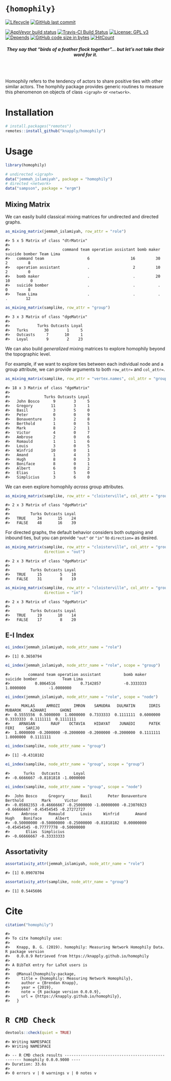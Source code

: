 
<!-- README.Rmd generates README.md. -->

# `{homophily}`

<!-- badges: start -->

[![Lifecycle](https://img.shields.io/badge/lifecycle-experimental-orange.svg)](https://www.tidyverse.org/lifecycle/#experimental)
[![GitHub last
commit](https://img.shields.io/github/last-commit/knapply/homophily.svg)](https://github.com/knapply/homophily/commits/master)
<!-- [![Codecov test coverage](https://codecov.io/gh/knapply/homophily/branch/master/graph/badge.svg)](https://codecov.io/gh/knapply/homophily?branch=master) -->
[![AppVeyor build
status](https://ci.appveyor.com/api/projects/status/github/knapply/homophily?branch=master&svg=true)](https://ci.appveyor.com/project/knapply/homophily)
[![Travis-CI Build
Status](https://travis-ci.org/knapply/homophily.svg?branch=master)](https://travis-ci.org/knapply/homophily)
[![License: GPL
v3](https://img.shields.io/badge/License-GPLv3-blue.svg)](https://www.gnu.org/licenses/gpl-3.0)
[![Depends](https://img.shields.io/badge/Depends-GNU_R%3E=3.6-blue.svg)](https://www.r-project.org/)
[![GitHub code size in
bytes](https://img.shields.io/github/languages/code-size/knapply/homophily.svg)](https://github.com/knapply/homophily)
[![HitCount](http://hits.dwyl.io/knapply/homophily.svg)](http://hits.dwyl.io/knapply/homophily)
<!-- badges: end -->

<center>

<h4>

<i> They say that “birds of a feather flock together”… but let’s not
take their word for it. </i>

</h4>

</center>

<br><br>

Homophily refers to the tendency of actors to share positive ties with
other similar actors. The homphily package provides generic routines to
measure this phenomenon on objects of class `<igraph>` or `<network>`.

# Installation

``` r
# install.packages("remotes")
remotes::install_github("knapply/homophily")
```

# Usage

``` r
library(homophily)
```

``` r
# undirected <igraph>
data("jemmah_islamiyah", package = "homophily")
# directed <network>
data("sampson", package = "ergm")
```

## Mixing Matrix

We can easily build classical mixing matrices for undirected and
directed graphs.

``` r
as_mixing_matrix(jemmah_islamiyah, row_attr = "role")
```

    #> 5 x 5 Matrix of class "dtrMatrix"
    #>                      
    #>                       command team operation assistant bomb maker suicide bomber Team Lima
    #>   command team                   6                  16         30              2         8
    #>   operation assistant            .                   2         10              2         0
    #>   bomb maker                     .                   .         20             10         0
    #>   suicide bomber                 .                   .          .              0         8
    #>   Team Lima                      .                   .          .              .        12

``` r
as_mixing_matrix(samplike, row_attr = "group")
```

    #> 3 x 3 Matrix of class "dgeMatrix"
    #>           
    #>            Turks Outcasts Loyal
    #>   Turks       30        1     5
    #>   Outcasts     7       10     1
    #>   Loyal        9        2    23

We can also build *generalized* mixing matrices to explore homophily
beyond the topographic level.

For example, if we want to explore ties between each individual node and
a group attribute, we can provide arguments to both `row_attr=` and
`col_attr=`.

``` r
as_mixing_matrix(samplike, row_attr = "vertex.names", col_attr = "group")
```

    #> 18 x 3 Matrix of class "dgeMatrix"
    #>              
    #>               Turks Outcasts Loyal
    #>   John Bosco      9        3     5
    #>   Gregory        11        3     1
    #>   Basil           3        5     0
    #>   Peter           0        0     9
    #>   Bonaventure     3        2     8
    #>   Berthold        1        0     5
    #>   Mark            8        2     1
    #>   Victor          4        0     7
    #>   Ambrose         2        0     6
    #>   Romauld         1        1     6
    #>   Louis           3        0     5
    #>   Winfrid        10        0     1
    #>   Amand           1        4     3
    #>   Hugh            8        0     3
    #>   Boniface        8        0     1
    #>   Albert          6        0     2
    #>   Elias           1        5     0
    #>   Simplicius      3        6     0

We can even explore homophily *across* group attributes.

``` r
as_mixing_matrix(samplike, row_attr = "cloisterville", col_attr = "group")
```

    #> 2 x 3 Matrix of class "dgeMatrix"
    #>        
    #>         Turks Outcasts Loyal
    #>   TRUE     34       15    24
    #>   FALSE    48       16    39

For directed graphs, the default behavior considers both outgoing and
inbound ties, but you can provide `"out"` or `"in"` to `direction=` as
desired.

``` r
as_mixing_matrix(samplike, row_attr = "cloisterville", col_attr = "group",
                 direction = "out")
```

    #> 2 x 3 Matrix of class "dgeMatrix"
    #>        
    #>         Turks Outcasts Loyal
    #>   TRUE     15        5    10
    #>   FALSE    31        8    19

``` r
as_mixing_matrix(samplike, row_attr = "cloisterville", col_attr = "group",
                 direction = "in")
```

    #> 2 x 3 Matrix of class "dgeMatrix"
    #>        
    #>         Turks Outcasts Loyal
    #>   TRUE     19       10    14
    #>   FALSE    17        8    20

## E-I Index

``` r
ei_index(jemmah_islamiyah, node_attr_name = "role")
```

    #> [1] 0.3650794

``` r
ei_index(jemmah_islamiyah, node_attr_name = "role", scope = "group")
```

    #>        command team operation assistant          bomb maker      suicide bomber           Team Lima 
    #>           0.8064516           0.7142857          -0.3333333           1.0000000          -1.0000000

``` r
ei_index(jemmah_islamiyah, node_attr_name = "role", scope = "node")
```

    #>     MUKLAS     AMROZI      IMRON    SAMUDRA   DULMATIN      IDRIS    MUBAROK    AZAHARI      GHONI 
    #>  0.5555556  0.5000000  1.0000000  0.7333333  0.1111111  0.6000000  0.3333333  0.1111111  0.1111111 
    #>    ARNASAN       RAUF    OCTAVIA    HIDAYAT    JUNAEDI      PATEK       FERI     SARIJO 
    #>  1.0000000 -0.2000000 -0.2000000 -0.2000000 -0.2000000  0.1111111  1.0000000  0.1111111

``` r
ei_index(samplike, node_attr_name = "group")
```

    #> [1] -0.4318182

``` r
ei_index(samplike, node_attr_name = "group", scope = "group")
```

    #>      Turks   Outcasts      Loyal 
    #> -0.6666667 -0.8181818 -1.0000000

``` r
ei_index(samplike, node_attr_name = "group", scope = "node")
```

    #>  John Bosco     Gregory       Basil       Peter Bonaventure    Berthold        Mark      Victor 
    #> -0.05882353 -0.46666667 -0.25000000 -1.00000000 -0.23076923 -0.66666667 -0.45454545 -0.27272727 
    #>     Ambrose     Romauld       Louis     Winfrid       Amand        Hugh    Boniface      Albert 
    #> -0.50000000 -0.50000000 -0.25000000 -0.81818182  0.00000000 -0.45454545 -0.77777778 -0.50000000 
    #>       Elias  Simplicius 
    #> -0.66666667 -0.33333333

## Assortativity

``` r
assortativity_attr(jemmah_islamiyah, node_attr_name = "role")
```

    #> [1] 0.09078704

``` r
assortativity_attr(samplike, node_attr_name = "group")
```

    #> [1] 0.5445606

# Cite

``` r
citation("homophily")
```

    #> 
    #> To cite homophily use:
    #> 
    #>   Knapp, B. G. (2019). homophily: Measuring Network Homophily Data. R package version
    #>   0.0.0.9 Retrieved from https://knapply.github.io/homophily
    #> 
    #> A BibTeX entry for LaTeX users is
    #> 
    #>   @Manual{homophily-package,
    #>     title = {homophily: Measuring Network Homophily},
    #>     author = {Brendan Knapp},
    #>     year = {2019},
    #>     note = {R package version 0.0.0.9},
    #>     url = {https://knapply.github.io/homophily},
    #>   }

# `R CMD Check`

``` r
devtools::check(quiet = TRUE)
```

    #> Writing NAMESPACE
    #> Writing NAMESPACE

    #> -- R CMD check results --------------------------------------------------- homophily 0.0.0.9000 ----
    #> Duration: 33.6s
    #> 
    #> 0 errors v | 0 warnings v | 0 notes v
